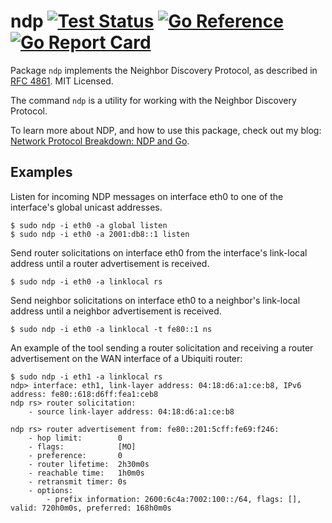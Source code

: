 # ndp [![Test Status](https://github.com/mdlayher/ndp/workflows/Test/badge.svg)](https://github.com/mdlayher/ndp/actions) [![Go Reference](https://pkg.go.dev/badge/github.com/mdlayher/ndp.svg)](https://pkg.go.dev/github.com/mdlayher/ndp) [![Go Report Card](https://goreportcard.com/badge/github.com/mdlayher/ndp)](https://goreportcard.com/report/github.com/mdlayher/ndp)

Package `ndp` implements the Neighbor Discovery Protocol, as described in
[RFC 4861](https://tools.ietf.org/html/rfc4861).  MIT Licensed.

The command `ndp` is a utility for working with the Neighbor Discovery Protocol.

To learn more about NDP, and how to use this package, check out my blog:
[Network Protocol Breakdown:  NDP and Go](https://medium.com/@mdlayher/network-protocol-breakdown-ndp-and-go-3dc2900b1c20).

## Examples

Listen for incoming NDP messages on interface eth0 to one of the interface's
global unicast addresses.

```none
$ sudo ndp -i eth0 -a global listen
$ sudo ndp -i eth0 -a 2001:db8::1 listen
````

Send router solicitations on interface eth0 from the interface's link-local
address until a router advertisement is received.

```none
$ sudo ndp -i eth0 -a linklocal rs
```

Send neighbor solicitations on interface eth0 to a neighbor's link-local
address until a neighbor advertisement is received.

```none
$ sudo ndp -i eth0 -a linklocal -t fe80::1 ns
```

An example of the tool sending a router solicitation and receiving a router
advertisement on the WAN interface of a Ubiquiti router:

```none
$ sudo ndp -i eth1 -a linklocal rs
ndp> interface: eth1, link-layer address: 04:18:d6:a1:ce:b8, IPv6 address: fe80::618:d6ff:fea1:ceb8
ndp rs> router solicitation:
    - source link-layer address: 04:18:d6:a1:ce:b8

ndp rs> router advertisement from: fe80::201:5cff:fe69:f246:
    - hop limit:        0
    - flags:            [MO]
    - preference:       0
    - router lifetime:  2h30m0s
    - reachable time:   1h0m0s
    - retransmit timer: 0s
    - options:
        - prefix information: 2600:6c4a:7002:100::/64, flags: [], valid: 720h0m0s, preferred: 168h0m0s
```
